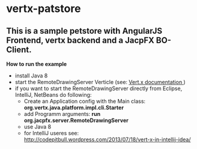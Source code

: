 vertx-patstore
=============

This is a sample petstore with AngularJS Frontend, vertx backend and a JacpFX BO-Client.
------------------------------------------------


**How to run the example**
- install Java 8
- start the RemoteDrawingServer Verticle (see: [Vert.x documentation ](http://vertx.io/core_manual_java.html) )
- if you want to start the RemoteDrawingServer directly from Eclipse, IntelliJ, NetBeans do following:
    - Create an Application config with the Main class: **org.vertx.java.platform.impl.cli.Starter**
    - add Programm arguments:  **run org.jacpfx.server.RemoteDrawingServer**
    - use Java 8
    - for IntelliJ useres see: http://codepitbull.wordpress.com/2013/07/18/vert-x-in-intellij-idea/



